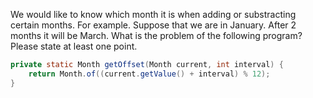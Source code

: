 We would like to know which month it is when adding or substracting certain months. For example. Suppose that we are in January. After 2 months it will be March. What is the problem of the following program? Please state at least one point.

```java
private static Month getOffset(Month current, int interval) {
    return Month.of((current.getValue() + interval) % 12);
}
```